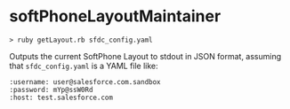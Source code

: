 # softPhoneLayoutMaintainer

    > ruby getLayout.rb sfdc_config.yaml

Outputs the current SoftPhone Layout to stdout in JSON format, assuming that `sfdc_config.yaml` is a YAML file like: 

    :username: user@salesforce.com.sandbox
    :password: mYp@ssW0Rd
    :host: test.salesforce.com
